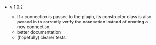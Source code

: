 - v 1.0.2

    - If a connection is passed to the plugin, its constructor class is also passed in to correctly verify the connection instead of creating a new connection.
    - better documentation
    - (hopefully) clearer tests